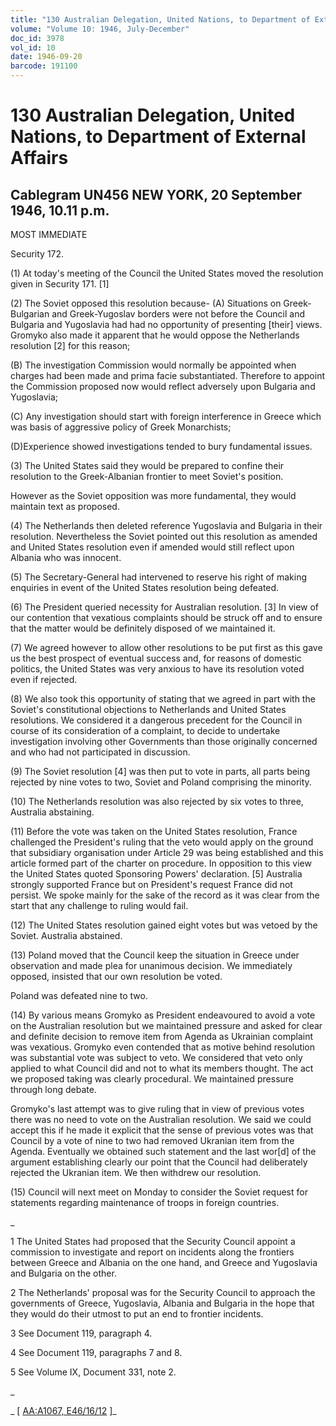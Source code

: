 ```yaml
---
title: "130 Australian Delegation, United Nations, to Department of External Affairs"
volume: "Volume 10: 1946, July-December"
doc_id: 3978
vol_id: 10
date: 1946-09-20
barcode: 191100
---
```


# 130 Australian Delegation, United Nations, to Department of External Affairs

## Cablegram UN456 NEW YORK, 20 September 1946, 10.11 p.m.

MOST IMMEDIATE

Security 172.

(1) At today's meeting of the Council the United States moved the resolution given in Security 171. [1]

(2) The Soviet opposed this resolution because- (A) Situations on Greek-Bulgarian and Greek-Yugoslav borders were not before the Council and Bulgaria and Yugoslavia had had no opportunity of presenting [their] views. Gromyko also made it apparent that he would oppose the Netherlands resolution [2] for this reason;

(B) The investigation Commission would normally be appointed when charges had been made and prima facie substantiated. Therefore to appoint the Commission proposed now would reflect adversely upon Bulgaria and Yugoslavia;

(C) Any investigation should start with foreign interference in Greece which was basis of aggressive policy of Greek Monarchists;

(D)Experience showed investigations tended to bury fundamental issues.

(3) The United States said they would be prepared to confine their resolution to the Greek-Albanian frontier to meet Soviet's position.

However as the Soviet opposition was more fundamental, they would maintain text as proposed.

(4) The Netherlands then deleted reference Yugoslavia and Bulgaria in their resolution. Nevertheless the Soviet pointed out this resolution as amended and United States resolution even if amended would still reflect upon Albania who was innocent.

(5) The Secretary-General had intervened to reserve his right of making enquiries in event of the United States resolution being defeated.

(6) The President queried necessity for Australian resolution. [3] In view of our contention that vexatious complaints should be struck off and to ensure that the matter would be definitely disposed of we maintained it.

(7) We agreed however to allow other resolutions to be put first as this gave us the best prospect of eventual success and, for reasons of domestic politics, the United States was very anxious to have its resolution voted even if rejected.

(8) We also took this opportunity of stating that we agreed in part with the Soviet's constitutional objections to Netherlands and United States resolutions. We considered it a dangerous precedent for the Council in course of its consideration of a complaint, to decide to undertake investigation involving other Governments than those originally concerned and who had not participated in discussion.

(9) The Soviet resolution [4] was then put to vote in parts, all parts being rejected by nine votes to two, Soviet and Poland comprising the minority.

(10) The Netherlands resolution was also rejected by six votes to three, Australia abstaining.

(11) Before the vote was taken on the United States resolution, France challenged the President's ruling that the veto would apply on the ground that subsidiary organisation under Article 29 was being established and this article formed part of the charter on procedure. In opposition to this view the United States quoted Sponsoring Powers' declaration. [5] Australia strongly supported France but on President's request France did not persist. We spoke mainly for the sake of the record as it was clear from the start that any challenge to ruling would fail.

(12) The United States resolution gained eight votes but was vetoed by the Soviet. Australia abstained.

(13) Poland moved that the Council keep the situation in Greece under observation and made plea for unanimous decision. We immediately opposed, insisted that our own resolution be voted.

Poland was defeated nine to two.

(14) By various means Gromyko as President endeavoured to avoid a vote on the Australian resolution but we maintained pressure and asked for clear and definite decision to remove item from Agenda as Ukrainian complaint was vexatious. Gromyko even contended that as motive behind resolution was substantial vote was subject to veto. We considered that veto only applied to what Council did and not to what its members thought. The act we proposed taking was clearly procedural. We maintained pressure through long debate.

Gromyko's last attempt was to give ruling that in view of previous votes there was no need to vote on the Australian resolution. We said we could accept this if he made it explicit that the sense of previous votes was that Council by a vote of nine to two had removed Ukranian item from the Agenda. Eventually we obtained such statement and the last wor[d] of the argument establishing clearly our point that the Council had deliberately rejected the Ukranian item. We then withdrew our resolution.

(15) Council will next meet on Monday to consider the Soviet request for statements regarding maintenance of troops in foreign countries.

_

1 The United States had proposed that the Security Council appoint a commission to investigate and report on incidents along the frontiers between Greece and Albania on the one hand, and Greece and Yugoslavia and Bulgaria on the other.

2 The Netherlands' proposal was for the Security Council to approach the governments of Greece, Yugoslavia, Albania and Bulgaria in the hope that they would do their utmost to put an end to frontier incidents.

3 See Document 119, paragraph 4.

4 See Document 119, paragraphs 7 and 8.

5 See Volume IX, Document 331, note 2.

_

_ [ [AA:A1067, E46/16/12](http://www.naa.gov.au/cgi-bin/Search?O=I&Number=191100) ]_
